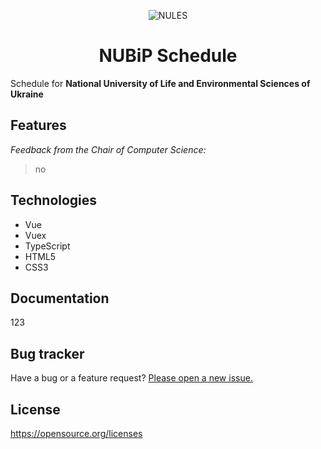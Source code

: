 <div style="text-align:center">

![NULES](https://upload.wikimedia.org/wikipedia/commons/thumb/7/7b/%D0%93%D0%B5%D1%80%D0%B1_%D0%9D%D0%A3%D0%91%D1%96%D0%9F_%D0%A3%D0%BA%D1%80%D0%B0%D1%97%D0%BD%D0%B8_2018.png/160px-%D0%93%D0%B5%D1%80%D0%B1_%D0%9D%D0%A3%D0%91%D1%96%D0%9F_%D0%A3%D0%BA%D1%80%D0%B0%D1%97%D0%BD%D0%B8_2018.png "National University of Life and Environmental Sciences of Ukraine")

# **NUBiP Schedule**

</div>



Schedule for **National University of Life and Environmental Sciences of Ukraine**


## **Features**

_Feedback from the Chair of Computer Science:_
> no

## **Technologies**

* Vue
* Vuex
* TypeScript
* HTML5
* CSS3

<!-- Test scripts

```javascript
print('test');
``` -->

## **Documentation**

123

## **Bug tracker**

Have a bug or a feature request? [Please open a new issue.](https://github.com/taruuuch/nubip-schedule/issues)

## **License**

https://opensource.org/licenses

